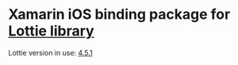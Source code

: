 # Xamarin iOS binding package for [Lottie library](https://github.com/airbnb/lottie-ios)

Lottie version in use: [4.5.1](https://github.com/airbnb/lottie-ios/releases/tag/4.5.1)
